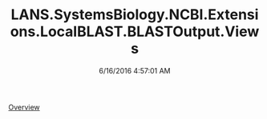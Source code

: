 ﻿---
title: LANS.SystemsBiology.NCBI.Extensions.LocalBLAST.BLASTOutput.Views
date: 6/16/2016 4:57:01 AM
---

[Overview](T-LANS.SystemsBiology.NCBI.Extensions.LocalBLAST.BLASTOutput.Views.Overview.html)
